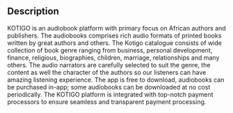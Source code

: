 ## Description
KOTIGO is an audiobook platform with primary focus on African authors and publishers. The audiobooks comprises rich audio formats of printed books written by great authors and others. The Kotigo catalogue consists of wide collection of book genre ranging from business, personal development, finance, religious, biographies, children, marriage, relationships and many others.
The audio narrators are carefully selected to suit the genre, the content as well the character of the authors so our listeners can have amazing listening experience. The app is free to download, audiobooks can be purchased in-app; some audiobooks can be downloaded at no cost periodically.
The KOTIGO platform is integrated with top-notch payment processors to ensure seamless and transparent payment processing.

